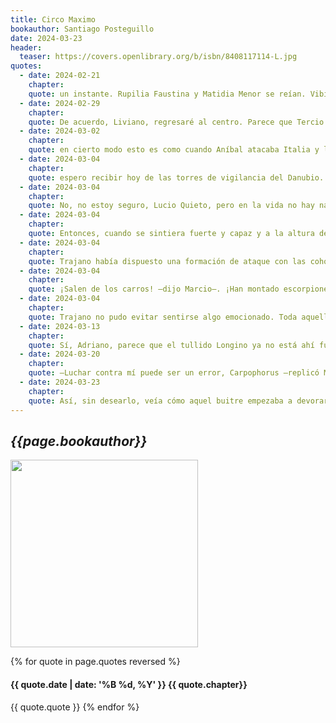```yaml
---
title: Circo Maximo
bookauthor: Santiago Posteguillo
date: 2024-03-23
header:
  teaser: https://covers.openlibrary.org/b/isbn/8408117114-L.jpg
quotes:
  - date: 2024-02-21
    chapter: 
    quote: un instante. Rupilia Faustina y Matidia Menor se reían. Vibia Sabina, su sobrina nieta favorita, recién casada con Adriano, no. Caminaba en silencio mirando al suelo.
  - date: 2024-02-29
    chapter: 
    quote: De acuerdo, Liviano, regresaré al centro. Parece que Tercio Juliano tiene algo personal con esos sármatas —dijo el César mientras veía cómo el legatus, pese a sus heridas, seguía dirigiendo la ofensiva en aquel flanco sin detenerse siquiera a saludar al emperador. No le pareció mal. Juliano había recibido las órdenes de llegar allí antes de que la batalla terminara y desalojar de aquel extremo del valle toda resistencia del enemigo. Y eso estaba haciendo. Un hombre capaz. Por hombres así, Roma gobernaba el mundo.
  - date: 2024-03-02
    chapter: 
    quote: en cierto modo esto es como cuando Aníbal atacaba Italia y los cónsules al mando, cada año, o el mismísimo Fabio Máximo, se empeñaban en mantener una larga y lenta guerra defensiva. No fue hasta que Escipión saltó de Sicilia a África, con las legiones V y VI, con aquellas legiones malditas, que Cartago sintió miedo y reclamó a Aníbal en África y eso fue su fin.
  - date: 2024-03-04
    chapter: 
    quote: espero recibir hoy de las torres de vigilancia del Danubio. Entretanto, ocupaos de que las tropas embarquen en la flota. Luego sólo hay que remar a favor de la corriente. Por turnos. Mientras no se rema se descansa. Las tropas llegarán así en perfectas condiciones al combate, Lucio Quieto —Trajano sonrió—, incluso les hará falta algo de ejercicio para desentumecer las piernas después de unas jornadas navegando.
  - date: 2024-03-04
    chapter: 
    quote: No, no estoy seguro, Lucio Quieto, pero en la vida no hay nada que sea seguro. Es una intuición, una apuesta, pero una apuesta que creo que podemos ganar. Has de luchar contra los sármatas, pero sin saña. Se trata de apartarlos del combate cuerpo a cuerpo entre las legiones y la infantería dacia. Alejarlos como hizo Alejandro Magno con los persas en Gaugamela o Escipión en Magnesia con los seléucidas. Los sármatas querrán acercarse al río lo antes posible y dejar una Moesia Inferior que ahora tiene demasiados romanos para su gusto. Estoy convencido de que si les dejamos una vía libre, se marcharán, se irán hacia el norte...
  - date: 2024-03-04
    chapter: 
    quote: Entonces, cuando se sintiera fuerte y capaz y a la altura de su destino, sería el momento para revelarle la auténtica dimensión de lo que había escrito Julio César en aquellos papiros. O, lo que era lo mismo, compartir con Lucio Quieto el sueño de un dios. Un sueño, no obstante, que precisaba los brazos fuertes de un emperador, o seguramente dos emperadores sucesivos,
  - date: 2024-03-04
    chapter: 
    quote: Trajano había dispuesto una formación de ataque con las cohortes de las legiones V, VII y XII en triplex acies, esto es, con las unidades segunda, cuarta y séptima por delante, las cohortes tercera, quinta y novena por detrás y en retaguardia las cuatro cohortes de hombres más expertos y mejor preparados, es decir, la primera, sexta, octava y décima de cada legión como reserva. Por delante de las legiones, en primera línea, estaban los auxiliares britanos e ilirios y de todas las provincias del Imperio en una compleja amalgama de diferentes razas y culturas que, no obstante, constituía una brutal fuerza de choque.
  - date: 2024-03-04
    chapter: 
    quote: ¡Salen de los carros! —dijo Marcio—. ¡Han montado escorpiones ligeros, ballestas que lanzan jabalinas, en los carros y nos disparan con ellas! Y los caballos de los carros romanos no buscaban chocar, sino que una vez habían disparado giraban sobre sí mismos quedando a unos cien pasos del enemigo y volvían hacia la retaguardia. Una vez que todas las bigas habían disparado, la caballería romana volvía a tomar posiciones y cargaba contra ellos.
  - date: 2024-03-04
    chapter: 
    quote: Trajano no pudo evitar sentirse algo emocionado. Toda aquella campaña de contraataque en Moesia Inferior había sido una peligrosa apuesta. Había tenido que dividir su ejército en dos, renunciar a concentrarse en los asedios de las fortalezas de Orastie para dar réplica a la invasión de los dacios en Moesia; había forzado a los legionarios a atravesar pasos nevados a marchas forzadas; había tenido que convocar a la flota del Danubio en Drobeta, luchar una batalla nocturna contra el consejo de muchos de sus oficiales y, además, no había obtenido una rápida derrota del enemigo; había tenido que plantear una muy compleja batalla en campo abierto donde por fin sí había conseguido la tan ansiada y demoledora victoria. Sí, se merecía aquellos vítores y los agradeció.
  - date: 2024-03-13
    chapter: 
    quote: Sí, Adriano, parece que el tullido Longino ya no está ahí fuera... molestando. Parece que el tullido Longino —y dedicó una rápida mirada a todos los oficiales y consejeros— se ha quitado la vida. Parece que el más cobarde de todos nosotros, aquel al que todos considerabais poco menos que medio inútil en el campo de batalla, resulta que ha sido, que siempre fue, el más valiente. Más valiente que todos vosotros. Más valiente que yo. —Y detuvo la mirada de nuevo en el rostro sombrío de Adriano—. Me pregunto, sobrino... ¿qué habrías hecho tú, Adriano, en el lugar de Longino? ¿Te habrías suicidado o habrías rogado, implorado, hasta llorado por tu rescate? —Y de nuevo, mirando al resto—&#58; Todos pensabais que sólo era un tullido. —Trajano no esperó respuesta ni de su sobrino ni de nadie, sino que volvió a andar—
  - date: 2024-03-20
    chapter: 
    quote: —Luchar contra mí puede ser un error, Carpophorus —replicó Marcio con un tono gélido—. No sé bien por qué, Carpophorus, pero la diosa Némesis me protege, sólo así se explica que haya podido sobrevivir tanto tiempo a tanta locura. Olvídate de mí y sobrevive. No luches contra Némesis.
  - date: 2024-03-23
    chapter: 
    quote: Así, sin desearlo, veía cómo aquel buitre empezaba a devorarle las entrañas mientras otras aves descendían para sumarse a aquel festín haciendo un corro alrededor de su cuerpo. Pudo sentir picotazos no ya en su vientre desparramado, sino en sus piernas y en sus manos. Y aunque su mente estaba ya más allá del dolor, aquel espectáculo macabro de asistir a su propia muerte lenta en manos de aquellas aves inmisericordes le proporcionó el mayor de los horrores imaginables. Ni siquiera él había concebido nunca nada tan retorcido. De pronto dejó de ver, pero no porque hubiera cerrado los ojos, sino porque uno de los buitres acababa de arrancárselos. Las partes blandas eran las más jugosas. Y todavía, con sus últimos estertores, pudo sentir que le arrancaban los labios y la lengua y las encías...
---
```

## *{{page.bookauthor}}*

<img width="300" src="{{ page.header.teaser }}"/>

{% for quote in page.quotes reversed %}
#### {{ quote.date | date: '%B %d, %Y' }} {{ quote.chapter}}
{{ quote.quote }}
{% endfor %}
